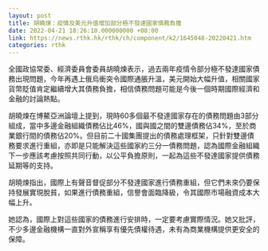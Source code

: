 ```yaml
---
layout: post
title: 胡曉煉：疫情及美元升值增加部分極不發達國家債務負擔
date: 2022-04-21 18:26:10.000000000 +08:00
link: https://news.rthk.hk/rthk/ch/component/k2/1645048-20220421.htm
categories: rthk
---
```


全國政協常委、經濟委員會委員胡曉煉表示，過去兩年疫情令部分極不發達國家債務出現問題，今年再遇上俄烏衝突令國際通脹升溫，美元開始大幅升值，相關國家貨幣貶值肯定繼續增大其債務負擔，相信債務問題可能是今後一個時期國際經濟和金融的討論熱點。

胡曉煉在博鰲亞洲論壇上提到，現時60多個最不發達國家存在的債務問題由3部分組成，當中多邊金融組織債務佔比46%，國與國之間的雙邊債務佔34%，至於商業銀行間的債務佔20%。但目前二十國集團提出的債務處理框架，只針對雙邊債務要求進行重組，亦即是只能解決這些國家約三分一債務問題，認為國際金融組織下一步應該考慮按照共同行動，以公平負擔原則，一起為這些不發達國家提供債務延期等的支持。

胡曉煉指出，國際上有聲音督促部分不發達國家進行債務重組，但它們未來仍要保持發展實現脫貧，如果進行債務重組，信譽會面臨降級，令其國際市場融資成本大幅上升。

她認為，國際上對這些國家的債務進行安排時，一定要考慮實際情況。她又批評，不少多邊金融機構一直對外宣稱享有優先債權待遇，未有為商業機構提供更安全的保障。
